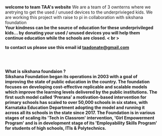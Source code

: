 <b>welcome to team TAA's website</b>
We are a team of 3 ownterns where we aretrying to get the used / unused devices to the underprivieged kids. 
We are working this project with raise to pi in collaboration with sikshana foundation <br>
<b> Your kindness can be the source of education for these underprivileged kids...  by donating your used / unused devices you will help them continue education while the schools are closed. <b>
  < br >  <br>
  
 <b> to contact us please use this email id <b> taadonate@gmail.com
  
  <br>  <br>
  
   <b> What is sikshana foundaion ? <b> <br> Sikshana Foundation began its operations in 2003 with a goal of improving the state of public education in the country. The foundation focuses on developing cost-effective replicable and scalable models which improve the learning levels delivered by the public institutions. The first such model called ‘Prerana’ a motivation-based intervention for primary schools has scaled to over 50,000 schools in six states, with Karnataka Education Department adopting the model and running it across all its schools in the state since 2017. The Foundation is in various stages of scaling its 'Tech in Classrom' intervention, 'Girl Empowerment Program' and is in development stage of its 'Employability Skills Program' for students of high schools, ITIs & Polytechnics.
